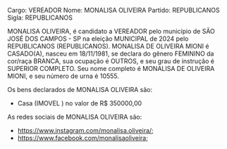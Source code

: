 Cargo: VEREADOR
Nome: MONALISA OLIVEIRA
Partido: REPUBLICANOS
Sigla: REPUBLICANOS

MONALISA OLIVEIRA, é candidato a VEREADOR pelo município de SÃO JOSÉ DOS CAMPOS - SP na eleição MUNICIPAL de 2024 pelo REPUBLICANOS (REPUBLICANOS).
MONALISA DE OLIVEIRA MIONI é CASADO(A), nasceu em 18/11/1981, se declara do gênero FEMININO da cor/raça BRANCA, sua ocupação é OUTROS, e seu grau de instrução é SUPERIOR COMPLETO.
Seu nome completo é MONALISA DE OLIVEIRA MIONI, e seu número de urna é 10555.

Os bens declarados de MONALISA OLIVEIRA são: 
- Casa (IMOVEL ) no valor de R$ 350000,00

As redes sociais de MONALISA OLIVEIRA são:
-  https://www.instagram.com/monalisa.oliveira/;
- https://www.facebook.com/monalisaoliveira;
